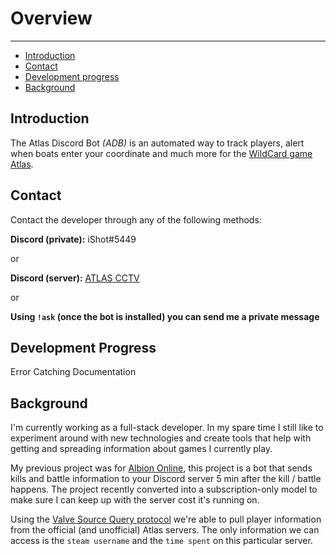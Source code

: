# Overview

---

- [Introduction](#introduction)
- [Contact](#contact)
- [Development progress](#progress)
- [Background](#background)

<a name="introduction"></a>
## Introduction

The Atlas Discord Bot *(ADB)* is an automated way to track players, alert when boats enter your coordinate and much more for the [WildCard game Atlas](https://playatlas.com).

<a name="contact"></a>
## Contact

Contact the developer through any of the following methods:

**Discord (private):** iShot#5449

or

**Discord (server):** [ATLAS CCTV](https://discord.gg/KMHkqtb)

or

**Using `!ask` (once the bot is installed) you can send me a private message**

<a name="progress"></a>
## Development Progress

<larecipe-card>
    Error Catching
    <larecipe-progress type="warning" :value="25"></larecipe-progress>
</larecipe-card>

<larecipe-card>
    Documentation
    <larecipe-progress type="success" :value="79"></larecipe-progress>
</larecipe-card>


<a name="background"></a>
## Background

I'm currently working as a full-stack developer. In my spare time I still like to experiment around with new technologies and create tools that help with getting and spreading information about games I currently play.

My previous project was for [Albion Online](https://albiononline.com/en/home), this project is a bot that sends kills and battle information to your Discord server 5 min after the kill / battle happens. The project recently converted into a subscription-only model to make sure I can keep up with the server cost it's running on.

Using the [Valve Source Query protocol](https://developer.valvesoftware.com/wiki/Server_queries) we're able to pull player information from the official (and unofficial) Atlas servers. The only information we can access is the `steam username` and the `time spent` on this particular server.